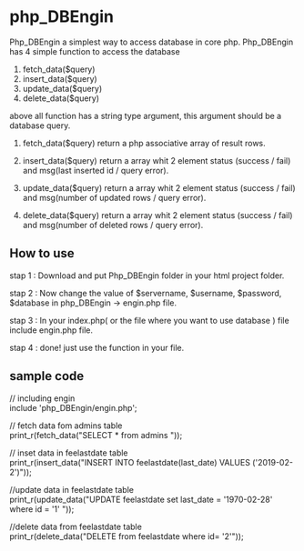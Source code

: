 # php_DBEngin
Php_DBEngin a simplest way to access database in core php.
Php_DBEngin has 4 simple function to access the database 
1. fetch_data($query)   
2. insert_data($query)
3. update_data($query)    
4. delete_data($query)

above all function has a string type argument, this argument should be a database query.

1. fetch_data($query) return a php associative array of result rows.

2. insert_data($query) return a array whit 2 element status (success / fail) and msg(last inserted id / query error).

3. update_data($query) return a array whit 2 element status (success / fail) and msg(number of updated rows / query error).

4. delete_data($query) return a array whit 2 element status (success / fail) and msg(number of deleted rows / query error).


## How to use
stap 1 : Download and put Php_DBEngin folder in your html project folder.

stap 2 : Now change the value of $servername, $username, $password, $database in php_DBEngin -> engin.php file.

stap 3 : In your index.php( or the file where you want to use database ) file include engin.php file.

stap 4 : done! just use the function in your file.


## sample code
   // including engin<br>
   include 'php_DBEngin/engin.php';

   // fetch data fom admins table<br>
   print_r(fetch_data("SELECT * from admins "));

  // inset data in feelastdate table<br>
   print_r(insert_data("INSERT INTO feelastdate(last_date) VALUES ('2019-02-2')"));

   //update data in feelastdate table<br>
   print_r(update_data("UPDATE feelastdate set last_date = '1970-02-28' where id = '1' "));
   
   //delete data from feelastdate table<br>
   print_r(delete_data("DELETE from feelastdate where id= '2'"));

	
   


